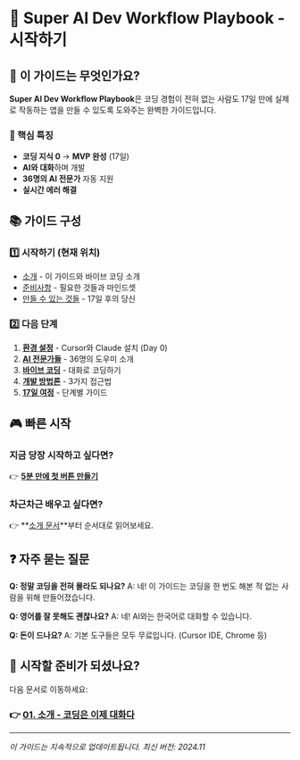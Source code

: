 # 🎯 Super AI Dev Workflow Playbook - 시작하기

## 📖 이 가이드는 무엇인가요?

**Super AI Dev Workflow Playbook**은 코딩 경험이 전혀 없는 사람도 17일 만에 실제로 작동하는 앱을 만들 수 있도록 도와주는 완벽한 가이드입니다.

### 🚀 핵심 특징
- **코딩 지식 0** → **MVP 완성** (17일)
- **AI와 대화**하며 개발
- **36명의 AI 전문가** 자동 지원
- **실시간 에러 해결**

## 📚 가이드 구성

### 1️⃣ 시작하기 (현재 위치)
- [소개](01_Introduction.md) - 이 가이드와 바이브 코딩 소개
- [준비사항](02_Prerequisites.md) - 필요한 것들과 마인드셋
- [만들 수 있는 것들](03_What_You_Can_Build.md) - 17일 후의 당신

### 2️⃣ 다음 단계
1. **[환경 설정](../01_Setup/README.md)** - Cursor와 Claude 설치 (Day 0)
2. **[AI 전문가들](../02_AI_Experts/README.md)** - 36명의 도우미 소개
3. **[바이브 코딩](../03_Vibe_Coding/README.md)** - 대화로 코딩하기
4. **[개발 방법론](../04_Methodologies/README.md)** - 3가지 접근법
5. **[17일 여정](../05_17Day_Journey/README.md)** - 단계별 가이드

## 🎮 빠른 시작

### 지금 당장 시작하고 싶다면?
👉 **[5분 만에 첫 버튼 만들기](../11_Quick_Wins/01_First_Hour.md)**

### 차근차근 배우고 싶다면?
👉 **[소개 문서](01_Introduction.md)**부터 순서대로 읽어보세요.

## ❓ 자주 묻는 질문

**Q: 정말 코딩을 전혀 몰라도 되나요?**
A: 네! 이 가이드는 코딩을 한 번도 해본 적 없는 사람을 위해 만들어졌습니다.

**Q: 영어를 잘 못해도 괜찮나요?**
A: 네! AI와는 한국어로 대화할 수 있습니다.

**Q: 돈이 드나요?**
A: 기본 도구들은 모두 무료입니다. (Cursor IDE, Chrome 등)

## 🌟 시작할 준비가 되셨나요?

다음 문서로 이동하세요:
### 👉 [01. 소개 - 코딩은 이제 대화다](01_Introduction.md)

---

*이 가이드는 지속적으로 업데이트됩니다.*
*최신 버전: 2024.11*
